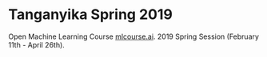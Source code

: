 # Tanganyika Spring 2019

Open Machine Learning Course [mlcourse.ai](mlcourse.ai). 2019 Spring Session (February 11th - April 26th).